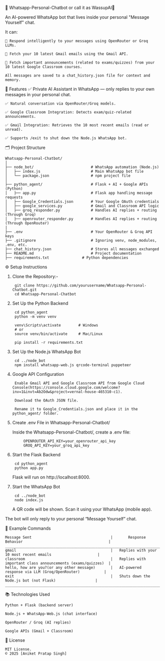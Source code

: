🤖 Whatsapp-Personal-Chatbot or call it as WassupAI🧞

An AI-powered WhatsApp bot that lives inside your personal "Message Yourself" chat.

It can:

    🧠 Respond intelligently to your messages using OpenRouter or Groq LLMs.

    📧 Fetch your 10 latest Gmail emails using the Gmail API.

    🏫 Fetch important announcements (related to exams/quizzes) from your 10 latest Google Classroom courses.

    All messages are saved to a chat_history.json file for context and memory.


📌 Features
    ✅ Private AI Assistant in WhatsApp — only replies to your own messages in your personal chat.

    ✅ Natural conversation via OpenRouter/Groq models.

    ✅ Google Classroom Integration: Detects exam/quiz-related announcements.

    ✅ Gmail Integration: Retrieves the 10 most recent emails (read or unread).

    ✅ Supports /exit to shut down the Node.js WhatsApp bot.

🗂️ Project Structure

    Whatsapp-Personal-Chatbot/
    │
    ├── node_bot/                          # WhatsApp automation (Node.js)
    │   ├── index.js                       # Main WhatsApp bot file
    │   └── package.json                   # npm project file
    │
    ├── python_agent/                      # Flask + AI + Google APIs (Python)
    │   ├── app.py                         # Flask app handling message requests
    │   ├── Google_Credentials.json        # Your Google OAuth credentials
    │   ├── google_services.py             # Gmail and Classroom API logic
    │   ├── groq_responder.py              # Handles AI replies + routing (Through Groq)
    │   ├── openrouter_responder.py        # Handles AI replies + routing (Through OpenRouter)
    |
    ├── .env                               # Your OpenRouter & Groq API keys
    ├── .gitignore                         # Ignoring venv, node_modules, .env, etc.
    ├── chat_history.json                  # Stores all messages exchanged
    ├── README.md                          # Project documentation
    ├── requirements.txt               # Python dependencies

⚙️ Setup Instructions
    
1. Clone the Repository:-
   
        git clone https://github.com/yourusername/Whatsapp-Personal-Chatbot.git
        cd Whatsapp-Personal-Chatbot

2. Set Up the Python Backend
   
        cd python_agent
        python -m venv venv

        venv\Scripts\activate        # Windows
        # or
        source venv/bin/activate     # Mac/Linux

        pip install -r requirements.txt
        
3. Set Up the Node.js WhatsApp Bot
   
        cd ../node_bot
        npm install whatsapp-web.js qrcode-terminal puppeteer

4. Google API Configuration
  
        Enable Gmail API and Google Classroom API from Google Cloud Console(https://console.cloud.google.com/welcome?inv=1&invt=Ab2Odw&project=vernal-house-465310-c1).

        Download the OAuth JSON file.

        Rename it to Google_Credentials.json and place it in the python_agent/ folder.
5. Create .env File in Whatsapp-Personal-Chatbot/
   
   Inside the Whatsapp-Personal-Chatbot/, create a .env file:
   
            OPENROUTER_API_KEY=your_openrouter_api_key
            GROQ_API_KEY=your_groq_api_key

7. Start the Flask Backend
   
        cd python_agent
        python app.py
   Flask will run on http://localhost:8000.

8. Start the WhatsApp Bot
   
        cd ../node_bot
        node index.js
   A QR code will be shown. Scan it using your WhatsApp (mobile app).

The bot will only reply to your personal “Message Yourself” chat.

📌 Example Commands

    Message Sent                                    |   	Response Behavior                                       |
    _________________________________________________________________________________________________________________
    gmail	                                        |   Replies with your 10 most recent emails                     |
    classroom                                       |   Replies with important class announcements (exams/quizzes)  |
    hello, how are you?(or any other message)       |	AI-powered response via LLM (Groq/OpenRouter)           |
    exit                                            |	Shuts down the Node.js bot (not Flask)                  |
    _________________________________________________________________________________________________________________

📚 Technologies Used

    Python + Flask (backend server)

    Node.js + WhatsApp-Web.js (chat interface)

    OpenRouter / Groq (AI replies)

    Google APIs (Gmail + Classroom)

📄 License

    MIT License.
    © 2025 [Aniket Pratap Singh]
